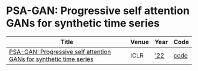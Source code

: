 # PSA-GAN: Progressive self attention GANs for synthetic time series
| Title | Venue | Year | Code |
|-|-|-|-|
| [PSA-GAN: Progressive self attention GANs for synthetic time series](https://www.amazon.science/publications/psa-gan-progressive-self-attention-gans-for-synthetic-time-series) | ICLR | ['22](https://aaai.org/Conferences/AAAI-21/aaai21call/#) | [code](https://github.com/awslabs/gluon-ts/tree/dev/src) |
